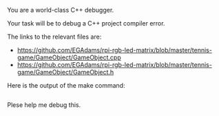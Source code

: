 You are a world-class C++ debugger.

Your task will be to debug a C++ project compiler error.

The links to the relevant files are:
- https://github.com/EGAdams/rpi-rgb-led-matrix/blob/master/tennis-game/GameObject/GameObject.cpp
- https://github.com/EGAdams/rpi-rgb-led-matrix/blob/master/tennis-game/GameObject/GameObject.h

Here is the output of the make command:
```argument of type "void (GameObject::*)(int signal)" is incompatible with parameter of type "__sighandler_t"C/C++(167)
```

Plese help me debug this.